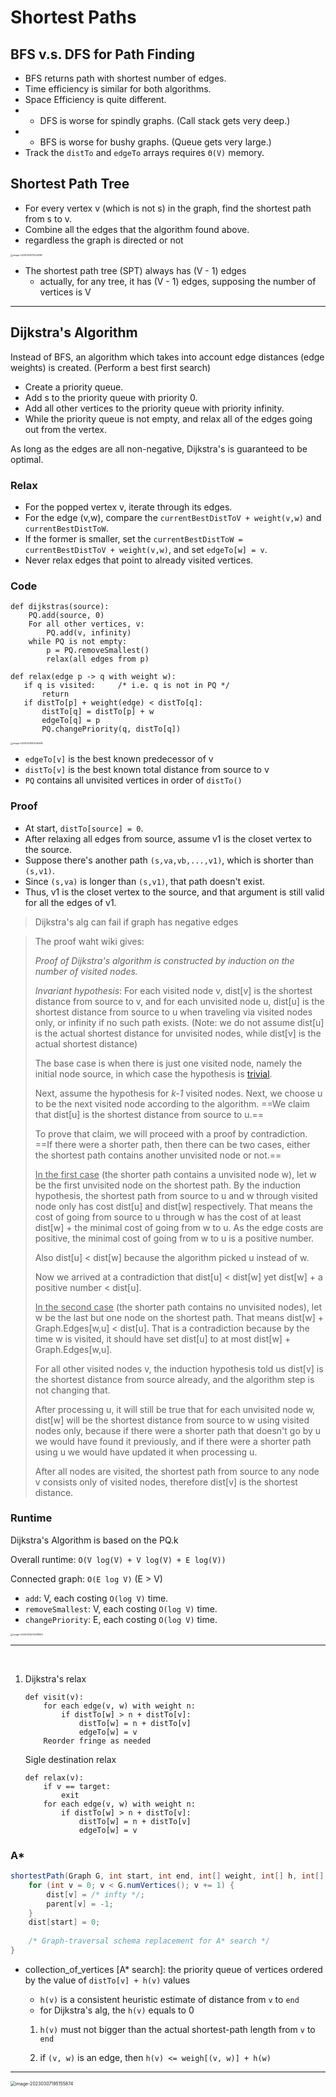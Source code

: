 # Shortest Paths

## BFS v.s. DFS for Path Finding

* BFS returns path with shortest number of edges.
* Time efficiency is similar for both algorithms.
* Space Efficiency is quite different.
* * DFS is worse for spindly graphs. (Call stack gets very deep.)
* * BFS is worse for bushy graphs. (Queue gets very large.)
* Track the `distTo` and `edgeTo` arrays requires `Θ(V)` memory.

## Shortest Path Tree

* For every vertex v (which is not s) in the graph, find the shortest path from s to v.
* Combine all the edges that the algorithm found above.
* regardless the graph is directed or not

<img src="./Shortest Paths.assets/image-20230305175240380.png" alt="image-20230305175240380" style="zoom:25%;" />

- The shortest path tree (SPT) always has (V - 1) edges
    - actually, for any tree, it has (V - 1) edges, supposing the number of vertices is V

---

## Dijkstra's Algorithm

Instead of BFS, an algorithm which takes into account edge distances (edge weights) is created. (Perform a best first search)

* Create a priority queue.
* Add s to the priority queue with priority 0. 
* Add all other vertices to the priority queue with priority infinity.
* While the priority queue is not empty, and relax all of the edges going out from the vertex.

As long as the edges are all non-negative, Dijkstra's is guaranteed to be optimal.

### Relax

* For the popped vertex v, iterate through its edges.
* For the edge (v,w), compare the `currentBestDistToV + weight(v,w)` and `currentBestDistToW`.
* If the former is smaller, set the `currentBestDistToW = currentBestDistToV + weight(v,w)`, and set `edgeTo[w] = v`.
* Never relax edges that point to already visited vertices.

### Code

```pseudocode
def dijkstras(source):
    PQ.add(source, 0)
    For all other vertices, v:
    	PQ.add(v, infinity)
    while PQ is not empty:
        p = PQ.removeSmallest()
        relax(all edges from p)

def relax(edge p -> q with weight w):
   if q is visited:		/* i.e. q is not in PQ */
       return
   if distTo[p] + weight(edge) < distTo[q]:
       distTo[q] = distTo[p] + w
       edgeTo[q] = p
       PQ.changePriority(q, distTo[q])
```

<img src="./Shortest Paths.assets/image-20230305183036466.png" alt="image-20230305183036466" style="zoom:25%;" />

- `edgeTo[v]` is the best known predecessor of v
- `distTo[v]` is the best known total distance from source to v
- `PQ` contains all unvisited vertices in order of `distTo()`

### Proof

* At start, `distTo[source] = 0`.
* After relaxing all edges from source, assume v1 is the closet vertex to the source.
* Suppose there's another path `(s,va,vb,...,v1)`, which is shorter than `(s,v1)`.
* Since `(s,va)` is longer than `(s,v1)`, that path doesn't exist.
* Thus, v1 is the closet vertex to the source, and that argument is still valid for all the edges of v1.

> Dijkstra's alg can fail if graph has negative edges

> The proof waht wiki gives:
>
> *Proof of Dijkstra's algorithm is constructed by induction on the number of visited nodes.*
>
> *Invariant hypothesis*: For each visited node v, dist[v] is the shortest distance from source to v, and for each unvisited node u, dist[u] is the shortest distance from source to u when traveling via visited nodes only, or infinity if no such path exists. (Note: we do not assume dist[u] is the actual shortest distance for unvisited nodes, while dist[v] is the actual shortest distance)
>
> The base case is when there is just one visited node, namely the initial node source, in which case the hypothesis is [trivial](https://en.wikipedia.org/wiki/Triviality_(mathematics)).
>
> Next, assume the hypothesis for *k-1* visited nodes. Next, we choose u to be the next visited node according to the algorithm. ==We claim that dist[u] is the shortest distance from source to u.==
>
> To prove that claim, we will proceed with a proof by contradiction. ==If there were a shorter path, then there can be two cases, either the shortest path contains another unvisited node or not.==
>
> <u>In the first case</u> (the shorter path contains a unvisited node w), let w be the first unvisited node on the shortest path. By the induction hypothesis, the shortest path from source to u and w through visited node only has cost dist[u] and dist[w] respectively. That means the cost of going from source to u through w has the cost of at least dist[w] + the minimal cost of going from w to u. As the edge costs are positive, the minimal cost of going from w to u is a positive number.
>
> Also dist[u] < dist[w] because the algorithm picked u instead of w.
>
> Now we arrived at a contradiction that dist[u] < dist[w] yet dist[w] + a positive number < dist[u].
>
> <u>In the second case</u> (the shorter path contains no unvisited nodes), let w be the last but one node on the shortest path. That means dist[w] + Graph.Edges[w,u] < dist[u]. That is a contradiction because by the time w is visited, it should have set dist[u] to at most dist[w] + Graph.Edges[w,u].
>
> For all other visited nodes v, the induction hypothesis told us dist[v] is the shortest distance from source already, and the algorithm step is not changing that.
>
> After processing u, it will still be true that for each unvisited node w, dist[w] will be the shortest distance from source to w using visited nodes only, because if there were a shorter path that doesn't go by u we would have found it previously, and if there were a shorter path using u we would have updated it when processing u.
>
> After all nodes are visited, the shortest path from source to any node v consists only of visited nodes, therefore dist[v] is the shortest distance.

### Runtime

Dijkstra's Algorithm is based on the PQ.k

Overall runtime: `O(V log(V) + V log(V) + E log(V))`

Connected graph: `O(E log V)` (E > V)

* `add`: V, each costing `O(log V)` time.
* `removeSmallest`: V, each costing `O(log V)` time.
* `changePriority`: E, each costing `O(log V)` time.

<img src="./Shortest Paths.assets/image-20230305213208364.png" alt="image-20230305213208364" style="zoom:25%;" />

---

<br>

1. Dijkstra's relax

    ```pseudocode
    def visit(v):
    	for each edge(v, w) with weight n:
    		if distTo[w] > n + distTo[v]:
    			distTo[w] = n + distTo[v]
    			edgeTo[w] = v
        Reorder fringe as needed
    ```

    Sigle destination relax
    ```pseudocode
    def relax(v):
    	if v == target:
    		exit
       	for each edge(v, w) with weight n:
       		if distTo[w] > n + distTo[v]:
       			distTo[w] = n + distTo[v]
    			edgeTo[w] = v
    ```

### A*

```java
shortestPath(Graph G, int start, int end, int[] weight, int[] h, int[] parent, double dist) {
    for (int v = 0; v < G.numVertices(); v += 1) {
        dist[v] = /* infty */;
        parent[v] = -1;
    }
    dist[start] = 0;
    
    /* Graph-traversal schema replacement for A* search */
}
```

- collection_of_vertices [A* search]: the priority queue of vertices ordered by the value of `distTo[v] + h(v)` values
    - `h(v)` is a consistent heuristic estimate of distance from `v` to `end`
    - for Dijkstra's alg, the `h(v)` equals to 0

    1. `h(v)` must not bigger than the actual shortest-path length from `v` to `end`

    2. if `(v, w)` is an edge, then `h(v) <= weigh[(v, w)] + h(w)`

---

<img src="./Shortest Paths.assets/image-20230307195155874.png" alt="image-20230307195155874" style="zoom: 50%;" />













